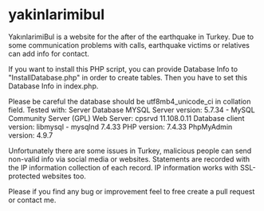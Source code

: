 # yakinlarimibul
YakınlarimiBul is a website for the after of the earthquake in Turkey. Due to some communication problems with calls, earthquake victims or relatives can add info for contact.


If you want to install this PHP script, you can provide Database Info to "InstallDatabase.php" in order to create tables.
Then you have to set this Database Info in index.php.

Please be careful the database should be utf8mb4_unicode_ci in collation field.
Tested with: 
Server Database MYSQL
Server version: 5.7.34 - MySQL Community Server (GPL)
Web Server:
cpsrvd 11.108.0.11
Database client version: libmysql - mysqlnd 7.4.33
PHP version: 7.4.33
PhpMyAdmin version: 4.9.7

Unfortunately there are some issues in Turkey, malicious people can send non-valid info via social media or websites.
Statements are recorded with the IP information collection of each record. IP information works with SSL-protected websites too.


Please if you find any bug or improvement feel to free create a pull request or contact me. 
